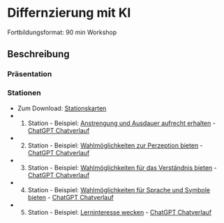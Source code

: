 # Differnzierung mit KI

Fortbildungsformat: 90 min Workshop

## Beschreibung



### Präsentation


### Stationen

- Zum Download: [Stationskarten]()
- 1. Station - Beispiel: [Anstrengung und Ausdauer aufrecht erhalten](/workshop/2024-01_Differnzierung-mit-KI/2024-01-Differnzierung-UDL-AA.md) - [ChatGPT Chatverlauf](https://chat.openai.com/share/25d7c1b4-566c-4988-846a-2b16a956c9fa) 
- 2. Station - Beispiel: [Wahlmöglichkeiten zur Perzeption bieten](/workshop/2024-01_Differnzierung-mit-KI/2024-01-Differnzierung-UDL-P.md) - [ChatGPT Chatverlauf](https://chat.openai.com/share/80293b56-53ca-4554-b4ef-6f23e2851f66)
- 3. Station - Beispiel: [Wahlmöglichkeiten für das Verständnis bieten](/workshop/2024-01_Differnzierung-mit-KI/2024-01_Differnzierung-UDL-V.md) - [ChatGPT Chatverlauf]()
- 4. Station - Beispiel: [Wahlmöglichkeiten für Sprache und Symbole bieten](/workshop/2024-01_Differnzierung-mit-KI/2024-01-Differnzierung-UDL-SS.md) - [ChatGPT Chatverlauf]()
- 5. Station - Beispiel: [Lerninteresse wecken](/workshop/2024-01_Differnzierung-mit-KI/2024-01-Differnzierung-UDL-IW.md) - [ChatGPT Chatverlauf]()